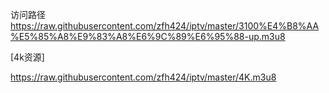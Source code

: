 

访问路径
https://raw.githubusercontent.com/zfh424/iptv/master/3100%E4%B8%AA%E5%85%A8%E9%83%A8%E6%9C%89%E6%95%88-up.m3u8


[4k资源]

https://raw.githubusercontent.com/zfh424/iptv/master/4K.m3u8
